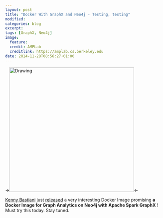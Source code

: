 ```yaml
---
layout: post
title: "Docker With GraphX and Neo4j - Testing, testing"
modified:
categories: blog
excerpt:
tags: [GraphX, Neo4j]
image: 
  feature: 
  credit: AMPLab
  creditlink: https://amplab.cs.berkeley.edu
date: 2014-11-28T08:56:27+01:00
---
```


-><img src="http://akeed.github.io/images/tables_and_graphs.png" alt="Drawing" style="width: 400px;"/><-

[Kenny Bastiani][bastiani] just [released][bastiani-nov28-2014] a very interesting Docker Image promising **a Docker Image for Graph Analytics on Neo4j with Apache Spark GraphX** ! Must try this today. Stay tuned.


[bastiani]: http://www.kennybastani.com

[bastiani-nov28-2014]: http://www.kennybastani.com/2014/11/graph-analytics-docker-spark-neo4j.html
